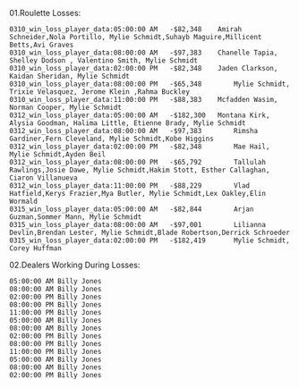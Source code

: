 01.Roulette Losses:


    0310_win_loss_player_data:05:00:00 AM	-$82,348	Amirah Schneider,Nola Portillo, Mylie Schmidt,Suhayb Maguire,Millicent Betts,Avi Graves
    0310_win_loss_player_data:08:00:00 AM	-$97,383	Chanelle Tapia, Shelley Dodson , Valentino Smith, Mylie Schmidt
    0310_win_loss_player_data:02:00:00 PM	-$82,348	Jaden Clarkson, Kaidan Sheridan, Mylie Schmidt 
    0310_win_loss_player_data:08:00:00 PM	-$65,348        Mylie Schmidt, Trixie Velasquez, Jerome Klein ,Rahma Buckley
    0310_win_loss_player_data:11:00:00 PM	-$88,383	Mcfadden Wasim, Norman Cooper, Mylie Schmidt
    0312_win_loss_player_data:05:00:00 AM	-$182,300	Montana Kirk, Alysia Goodman, Halima Little, Etienne Brady, Mylie Schmidt
    0312_win_loss_player_data:08:00:00 AM	-$97,383        Rimsha Gardiner,Fern Cleveland, Mylie Schmidt,Kobe Higgins	
    0312_win_loss_player_data:02:00:00 PM	-$82,348        Mae Hail,  Mylie Schmidt,Ayden Beil	
    0312_win_loss_player_data:08:00:00 PM	-$65,792        Tallulah Rawlings,Josie Dawe, Mylie Schmidt,Hakim Stott, Esther Callaghan, Ciaron Villanueva	
    0312_win_loss_player_data:11:00:00 PM	-$88,229        Vlad Hatfield,Kerys Frazier,Mya Butler, Mylie Schmidt,Lex Oakley,Elin Wormald	
    0315_win_loss_player_data:05:00:00 AM	-$82,844        Arjan Guzman,Sommer Mann, Mylie Schmidt	
    0315_win_loss_player_data:08:00:00 AM	-$97,001        Lilianna Devlin,Brendan Lester, Mylie Schmidt,Blade Robertson,Derrick Schroeder	
    0315_win_loss_player_data:02:00:00 PM	-$182,419       Mylie Schmidt, Corey Huffman

02.Dealers Working During Losses:


    05:00:00 AM Billy Jones
    08:00:00 AM Billy Jones
    02:00:00 PM Billy Jones
    08:00:00 PM Billy Jones
    11:00:00 PM Billy Jones
    05:00:00 AM Billy Jones
    08:00:00 AM Billy Jones
    02:00:00 PM Billy Jones
    08:00:00 PM Billy Jones
    11:00:00 PM Billy Jones
    05:00:00 AM Billy Jones
    08:00:00 AM Billy Jones
    02:00:00 PM Billy Jones
